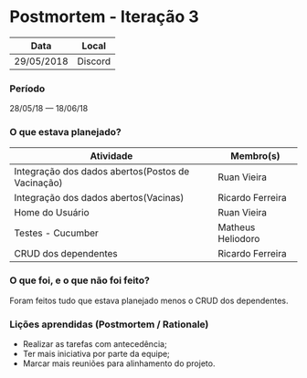 # Postmortem - Iteração 3
| Data  | Local |
| -  | -  |
| 29/05/2018 | Discord |

### Período
28/05/18 — 18/06/18

### O que estava planejado?
| Atividade  | Membro(s) |
| -  | - |
| Integração dos dados abertos(Postos de Vacinação) | Ruan Vieira |
| Integração dos dados abertos(Vacinas) | Ricardo Ferreira |
| Home do Usuário | Ruan Vieira |
| Testes - Cucumber | Matheus Heliodoro |
| CRUD dos dependentes | Ricardo Ferreira |

### O que foi, e o que não foi feito?
Foram feitos tudo que estava planejado menos o CRUD dos dependentes.


### Lições aprendidas (Postmortem / Rationale)
* Realizar as tarefas com antecedência;
* Ter mais iniciativa por parte da equipe;
* Marcar mais reuniões para alinhamento do projeto.
